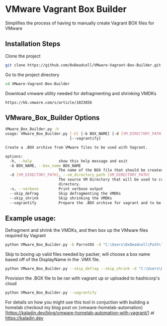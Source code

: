 # VMware Vagrant Box Builder

Simplifies the process of having to manually create Vagrant BOX files for VMware


## Installation Steps

Clone the project

```bash
git clone https://github.com/0xDeadcell/VMware-Vagrant-Box-Builder.git
```

Go to the project directory

```bash
cd VMware-Vagrant-Box-Builder
```

Download vmware utility needed for defragmenting and shrinking VMDKs

```
https://kb.vmware.com/s/article/1023856
```


## VMware_Box_Builder Options

```bash
VMware_Box_Builder.py -h
usage: VMware_Box_Builder.py [-h] [-b BOX_NAME] [-d [VM_DIRECTORY_PATH]] [-v] [--skip_defrag] [--skip_shrink]
                             [--vagrantify]

Create a .BOX archive from VMware files to be used with Vagrant.

options:
  -h, --help            show this help message and exit
  -b BOX_NAME, --box_name BOX_NAME
                        The name of the BOX file that should be created or used
  -d [VM_DIRECTORY_PATH], --vm_directory_path [VM_DIRECTORY_PATH]
                        The source VM Directory that will be used to create a .BOX archive. Defaults to the current
                        directory.
  -v, --verbose         Print verbose output
  --skip_defrag         Skip defragmenting the VMDKs
  --skip_shrink         Skip shrinking the VMDKs
  --vagrantify          Prepare the .BOX archive for vagrant and to be uploaded

```

## Example usage:

Defragment and shrink the VMDKs, and then box up the VMware files required by Vagrant
```bash
python VMware_Box_Builder.py -b ParrotOS -d "C:\Users\0xDeadcell\Path\To\VM\Directory\"
```

Skip to boxing up valid files needed by packer, will choose a box name based off of the DisplayName in the .VMX file.
```bash
python VMware_Box_Builder.py --skip_defrag --skip_shrink -d "C:\Users\0xDeadcell\Path\To\VM\Directory\"
```


Provision the .BOX file to be ran with vagrant up or uploaded to hashicorp's cloud
```bash
python VMware_Box_Builder.py --vagrantify
```

For details on how you might use this tool in conjuction with building a homelab checkout my blog post on (vmware-homelab-automation)[https://kaladin.dev/blog/vmware-homelab-automation-with-vagrant/] at https://kaladin.dev
